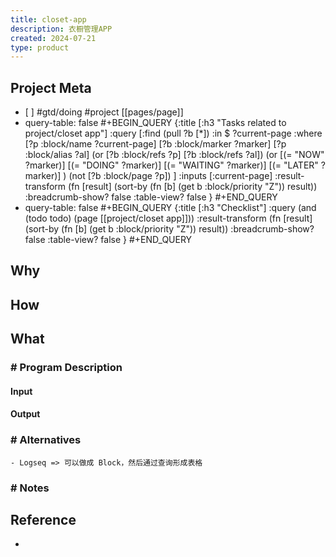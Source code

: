 ```yaml
---
title: closet-app
description: 衣橱管理APP
created: 2024-07-21
type: product
---
```


## Project Meta
  - \[ ] #gtd/doing #project [[pages/page]]
  - query-table: false
    #+BEGIN_QUERY
    {:title [:h3 "Tasks related to project/closet app"]
    :query [:find (pull ?b [*])
       :in $ ?current-page
       :where
       [?p :block/name ?current-page]
       [?b :block/marker ?marker]
    [?p :block/alias ?al]
    (or [?b :block/refs ?p] [?b :block/refs ?al])
    (or
       [(= "NOW" ?marker)]
       [(= "DOING" ?marker)]
       [(= "WAITING" ?marker)]
       [(= "LATER" ?marker)]
    )
    (not [?b :block/page ?p])
    ]
    :inputs [:current-page]
    :result-transform (fn [result]
                        (sort-by (fn [b]
                                   (get b :block/priority "Z")) result))
    :breadcrumb-show? false
    :table-view? false
    }
    #+END_QUERY
  - query-table: false
    #+BEGIN_QUERY
    {:title [:h3 "Checklist"]
    :query (and (todo todo) (page [[project/closet app]]))
    :result-transform (fn [result]
                        (sort-by (fn [b]
                                   (get b :block/priority "Z")) result))
    :breadcrumb-show? false
    :table-view? false
    }
    #+END_QUERY
## Why
## How
## What
### \# Program Description
#### Input
#### Output
### \# Alternatives
    - Logseq => 可以做成 Block，然后通过查询形成表格
### \# Notes
## Reference
-